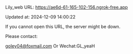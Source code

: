 Lily_web URL: https://ae6d-61-165-102-156.ngrok-free.app

Updated at: 2024-12-09 14:00:22

If you cannot open this URL, the server might be down.

Please contact: 

goley04@foxmail.com Or Wechat:GL_yeaH